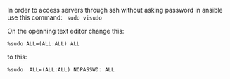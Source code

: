 In order to access servers through ssh without asking password in ansible use this command: 
``` sudo visudo```

On the openning text editor change this:

```%sudo ALL=(ALL:ALL) ALL```

to this:

```%sudo  ALL=(ALL:ALL) NOPASSWD: ALL```